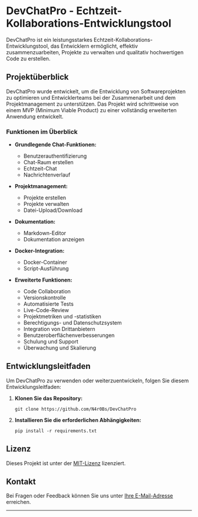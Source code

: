# DevChatPro - Echtzeit-Kollaborations-Entwicklungstool

DevChatPro ist ein leistungsstarkes Echtzeit-Kollaborations-Entwicklungstool, das Entwicklern ermöglicht, effektiv zusammenzuarbeiten, Projekte zu verwalten und qualitativ hochwertigen Code zu erstellen.

## Projektüberblick

DevChatPro wurde entwickelt, um die Entwicklung von Softwareprojekten zu optimieren und Entwicklerteams bei der Zusammenarbeit und dem Projektmanagement zu unterstützen. Das Projekt wird schrittweise von einem MVP (Minimum Viable Product) zu einer vollständig erweiterten Anwendung entwickelt.

### Funktionen im Überblick

- **Grundlegende Chat-Funktionen:** 
  - Benutzerauthentifizierung
  - Chat-Raum erstellen
  - Echtzeit-Chat
  - Nachrichtenverlauf

- **Projektmanagement:**
  - Projekte erstellen
  - Projekte verwalten
  - Datei-Upload/Download

- **Dokumentation:**
  - Markdown-Editor
  - Dokumentation anzeigen

- **Docker-Integration:**
  - Docker-Container
  - Script-Ausführung

- **Erweiterte Funktionen:**
  - Code Collaboration
  - Versionskontrolle
  - Automatisierte Tests
  - Live-Code-Review
  - Projektmetriken und -statistiken
  - Berechtigungs- und Datenschutzsystem
  - Integration von Drittanbietern
  - Benutzeroberflächenverbesserungen
  - Schulung und Support
  - Überwachung und Skalierung

## Entwicklungsleitfaden

Um DevChatPro zu verwenden oder weiterzuentwickeln, folgen Sie diesem Entwicklungsleitfaden:

1. **Klonen Sie das Repository:**
   ```
   git clone https://github.com/N4r0Bs/DevChatPro
   ```

2. **Installieren Sie die erforderlichen Abhängigkeiten:**
   ```
   pip install -r requirements.txt
   ```

## Lizenz

Dieses Projekt ist unter der [MIT-Lizenz](LICENSE) lizenziert.

## Kontakt

Bei Fragen oder Feedback können Sie uns unter [Ihre E-Mail-Adresse](mailto:IhreE-Mail@Beispiel.com) erreichen.

---
